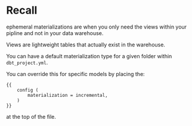 # Recall

ephemeral materializations are when you only need the views within your pipline and not in your data warehouse.  

Views are lightweight tables that actually exist in the warehouse.  

You can have a default materialization type for a given folder within `dbt_project.yml`.  

You can override this for specific models by placing the:  
```jinja
{{
    config (
        materialization = incremental,
    )
}} 
```

at the top of the file. 
